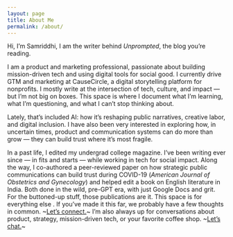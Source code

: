 ```yaml
---
layout: page
title: About Me
permalink: /about/
---
```


Hi, I’m Samriddhi, I am the writer behind *Unprompted*, the blog you’re reading. 

I am a product and marketing professional, passionate about building mission-driven tech and using digital tools for social good. I currently drive GTM and marketing at CauseCircle, a digital storytelling platform for nonprofits.
I mostly write at the intersection of tech, culture, and impact — but I’m not big on boxes. This space is where I document what I’m learning, what I’m questioning, and what I can’t stop thinking about.

Lately, that’s included AI: how it’s reshaping public narratives, creative labor, and digital inclusion. I have also been very interested in exploring how, in uncertain times, product and communication systems can do more than grow — they can build trust where it’s most fragile.

In a past life, I edited my undergrad college magazine. I’ve been writing ever since — in fits and starts — while working in tech for social impact. Along the way, I co-authored a peer-reviewed paper on how strategic public communications can build trust during COVID-19 (*American Journal of Obstetrics and Gynecology*) and helped edit a book on English literature in India. Both done in the wild, pre-GPT era, with just Google Docs and grit. For the buttoned-up stuff, those publications are it. This space is for everything else
.
If you’ve made it this far, we probably have a few thoughts in common. ~[Let’s connect.](https://www.linkedin.com/in/samriddhisimlai/)~
I’m also always up for conversations about product, strategy, mission-driven tech, or your favorite coffee shop. ~[Let’s chat.](https://forms.gle/DF5sjgZfZUEDkGwP9)~
